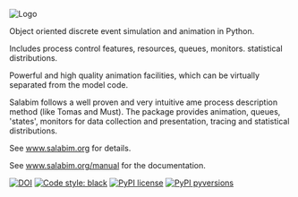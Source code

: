 ![Logo](http://www.salabim.org/salabim_logo_red_black_with_payoff_300px_wide.png)

Object oriented discrete event simulation and animation in Python.

Includes process control features, resources, queues, monitors. statistical distributions.

Powerful and high quality animation facilities, which can be virtually separated from the model code.

Salabim follows a well proven and very intuitive ame process description method (like Tomas and Must).
The package provides animation, queues, 'states', monitors for data
collection and presentation, tracing and statistical distributions.

See www.salabim.org for details. 

See www.salabim.org/manual for the documentation.

[![DOI](http://joss.theoj.org/papers/10.21105/joss.00767/status.svg)](https://doi.org/10.21105/joss.00767)
[![Code style: black](https://img.shields.io/badge/code%20style-black-000000.svg)](https://github.com/ambv/black)
[![PyPI license](https://img.shields.io/pypi/l/ansicolortags.svg)](https://pypi.python.org/pypi/ansicolortags/)
[![PyPI pyversions](https://img.shields.io/pypi/pyversions/ansicolortags.svg)](https://pypi.python.org/pypi/ansicolortags/)
